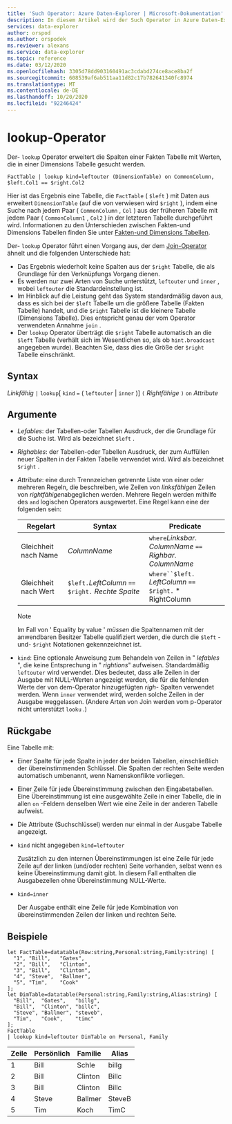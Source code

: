 ```yaml
---
title: 'Such Operator: Azure Daten-Explorer | Microsoft-Dokumentation'
description: In diesem Artikel wird der Such Operator in Azure Daten-Explorer beschrieben.
services: data-explorer
author: orspod
ms.author: orspodek
ms.reviewer: alexans
ms.service: data-explorer
ms.topic: reference
ms.date: 03/12/2020
ms.openlocfilehash: 3305d78dd903160491ac3cdabd274ce8ace8ba2f
ms.sourcegitcommit: 608539af6ab511aa11d82c17b782641340fc8974
ms.translationtype: MT
ms.contentlocale: de-DE
ms.lasthandoff: 10/20/2020
ms.locfileid: "92246424"
---
```

# <a name="lookup-operator"></a>lookup-Operator

Der- `lookup` Operator erweitert die Spalten einer Fakten Tabelle mit Werten, die in einer Dimensions Tabelle gesucht werden.

```kusto
FactTable | lookup kind=leftouter (DimensionTable) on CommonColumn, $left.Col1 == $right.Col2
```

Hier ist das Ergebnis eine Tabelle, die `FactTable` ( `$left` ) mit Daten aus erweitert `DimensionTable` (auf die von verwiesen wird `$right` ), indem eine Suche nach jedem Paar ( `CommonColumn` , `Col` ) aus der früheren Tabelle mit jedem Paar ( `CommonColumn1` , `Col2` ) in der letzteren Tabelle durchgeführt wird. Informationen zu den Unterschieden zwischen Fakten-und Dimensions Tabellen finden Sie unter [Fakten-und Dimensions Tabellen](../concepts/fact-and-dimension-tables.md). 

Der- `lookup` Operator führt einen Vorgang aus, der dem [Join-Operator](joinoperator.md) ähnelt und die folgenden Unterschiede hat:

* Das Ergebnis wiederholt keine Spalten aus der `$right` Tabelle, die als Grundlage für den Verknüpfungs Vorgang dienen.
* Es werden nur zwei Arten von Suche unterstützt, `leftouter` und `inner` , wobei `leftouter` die Standardeinstellung ist.
* Im Hinblick auf die Leistung geht das System standardmäßig davon aus, dass es sich bei der `$left` Tabelle um die größere Tabelle (Fakten Tabelle) handelt, und die `$right` Tabelle ist die kleinere Tabelle (Dimensions Tabelle). Dies entspricht genau der vom Operator verwendeten Annahme `join` .
* Der `lookup` Operator überträgt die `$right` Tabelle automatisch an die `$left` Tabelle (verhält sich im Wesentlichen so, als ob `hint.broadcast` angegeben wurde). Beachten Sie, dass dies die Größe der `$right` Tabelle einschränkt.

## <a name="syntax"></a>Syntax

*Linkfähig* `|` `lookup`[ `kind` `=` ( `leftouter` | `inner` )] `(` *Rightfähige* `)` `on` *Attribute*

## <a name="arguments"></a>Argumente

* *Lefables*: der Tabellen-oder Tabellen Ausdruck, der die Grundlage für die Suche ist.
  Wird als bezeichnet `$left` .

* *Righables*: der Tabellen-oder Tabellen Ausdruck, der zum Auffüllen neuer Spalten in der Fakten Tabelle verwendet wird. Wird als bezeichnet `$right` .

* *Attribute*: eine durch Trennzeichen getrennte Liste von einer oder mehreren Regeln, die beschreiben, wie Zeilen von *linksfähigen* Zeilen von *rightfähigen*abgeglichen werden. Mehrere Regeln werden mithilfe des `and` logischen Operators ausgewertet.
  Eine Regel kann eine der folgenden sein:

  |Regelart        |Syntax                                          |Predicate                                                      |
  |-----------------|------------------------------------------------|---------------------------------------------------------------|
  |Gleichheit nach Name |*ColumnName*                                    |`where`*Linksbar*. *ColumnName* `==` *Righbar*. *ColumnName*|
  |Gleichheit nach Wert|`$left.`*LeftColumn* `==` `$right.` *Rechte Spalte*|`where``$left.` *LeftColumn* `==` `$right.` * RightColumn        |

  > [!Note] 
  > Im Fall von ' Equality by value ' *müssen* die Spaltennamen mit der anwendbaren Besitzer Tabelle qualifiziert werden, die durch die `$left` -und- `$right` Notationen gekennzeichnet ist.

* `kind`: Eine optionale Anweisung zum Behandeln von Zeilen in " *lefables* ", die keine Entsprechung in " *rightions*" aufweisen. Standardmäßig `leftouter` wird verwendet. Dies bedeutet, dass alle Zeilen in der Ausgabe mit NULL-Werten angezeigt werden, die für die fehlenden Werte der von dem-Operator hinzugefügten *righ-* Spalten verwendet werden. Wenn `inner` verwendet wird, werden solche Zeilen in der Ausgabe weggelassen. (Andere Arten von Join werden vom p-Operator nicht unterstützt `looku` .)
  
## <a name="returns"></a>Rückgabe

Eine Tabelle mit:

* Einer Spalte für jede Spalte in jeder der beiden Tabellen, einschließlich der übereinstimmenden Schlüssel.
  Die Spalten der rechten Seite werden automatisch umbenannt, wenn Namenskonflikte vorliegen.
* Einer Zeile für jede Übereinstimmung zwischen den Eingabetabellen. Eine Übereinstimmung ist eine ausgewählte Zeile in einer Tabelle, die in allen `on` -Feldern denselben Wert wie eine Zeile in der anderen Tabelle aufweist. 
* Die Attribute (Suchschlüssel) werden nur einmal in der Ausgabe Tabelle angezeigt.

 * `kind` nicht angegeben `kind=leftouter`

     Zusätzlich zu den internen Übereinstimmungen ist eine Zeile für jede Zeile auf der linken (und/oder rechten) Seite vorhanden, selbst wenn es keine Übereinstimmung damit gibt. In diesem Fall enthalten die Ausgabezellen ohne Übereinstimmung NULL-Werte.

 * `kind=inner`

     Der Ausgabe enthält eine Zeile für jede Kombination von übereinstimmenden Zeilen der linken und rechten Seite.

## <a name="examples"></a>Beispiele

```kusto
let FactTable=datatable(Row:string,Personal:string,Family:string) [
  "1", "Bill",   "Gates",
  "2", "Bill",   "Clinton",
  "3", "Bill",   "Clinton",
  "4", "Steve",  "Ballmer",
  "5", "Tim",    "Cook"
];
let DimTable=datatable(Personal:string,Family:string,Alias:string) [
  "Bill",  "Gates",   "billg",
  "Bill",  "Clinton", "billc",
  "Steve", "Ballmer", "steveb",
  "Tim",   "Cook",    "timc"
];
FactTable
| lookup kind=leftouter DimTable on Personal, Family
```

Zeile     | Persönlich  | Familie   | Alias
--------|-----------|----------|--------
1       | Bill      | Schle    | billg
2       | Bill      | Clinton  | Billc
3       | Bill      | Clinton  | Billc
4       | Steve     | Ballmer  | SteveB
5       | Tim       | Koch     | TimC